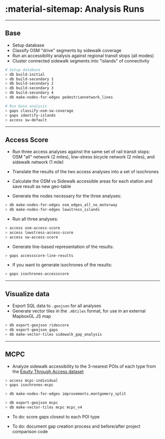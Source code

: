 # :material-sitemap: Analysis Runs

---

## Base

- Setup database
- Classify OSM "drive" segments by sidewalk coverage
- Run an accessibility analysis against regional transit stops (all modes)
- Cluster connected sidewalk segments into "islands" of connectivity

```bash
# Setup database
> db build-initial
> db build-secondary 1
> db build-secondary 2
> db build-secondary 3
> db build-secondary 4
> db make-nodes-for-edges pedestriannetwork_lines

# Run base analysis
> gaps classify-osm-sw-coverage
> gaps identify-islands
> access sw-default
```

---

## Access Score

- Run three access analyses against the same set of rail transit stops: OSM "all" network (2 miles), low-stress bicycle network (2 miles), and sidewalk network (1 mile)
- Translate the results of the two access analyses into a set of isochrones
- Calculate the OSM vs Sidewalk accessible areas for each station and save result as new geo-table

- Generate the nodes necessary for the three analyses:

```bash
> db make-nodes-for-edges osm_edges_all_no_motorway
> db make-nodes-for-edges lowstress_islands
```

- Run all three analyses:

```bash
> access osm-access-score
> access lowstress-access-score
> access sw-access-score
```

- Generate line-based representation of the results:

```bash
> gaps accessscore-line-results
```

- If you want to generate isochrones of the results:

```bash
> gaps isochrones-accessscore
```

---

## Visualize data

- Export SQL data to `.geojson` for all analyses
- Generate vector tiles in the `.mbtiles` format, for use in an external MapboxGL JS map

```bash
> db export-geojson ridescore
> db export-geojson gaps
> db make-vector-tiles sidewalk_gap_analysis
```

---

## MCPC

- Analyze sidewalk accessibility to the 3-nearest POIs of each type from the
  [Equity Through Access dataset](https://dvrpcgis.maps.arcgis.com/apps/MapSeries/index.html?appid=06eab792a06044f89b5b7fadeef660ba)

```bash
> access mcpc-individual
> gaps isochrones-mcpc

> db make-nodes-for-edges improvements.montgomery_split

> db export-geojson mcpc
> db make-vector-tiles mcpc mcpc_v4
```

- To do: score gaps closest to each POI type

- To do: document gap creation process and before/after project comparison code
